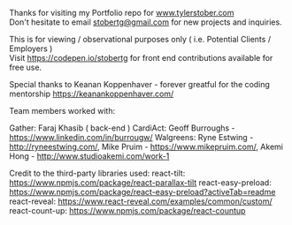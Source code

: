 
Thanks for visiting my Portfolio repo for www.tylerstober.com
<br/>
Don't hesitate to email stobertg@gmail.com for new projects and inquiries.

This is for viewing / observational purposes only ( i.e. Potential Clients / Employers )
<br/>
Visit https://codepen.io/stobertg for front end contributions available for free use.

Special thanks to Keanan Koppenhaver - forever greatful for the coding mentorship
https://keanankoppenhaver.com/

Team members worked with:

Gather: Faraj Khasib ( back-end ) 
CardiAct: Geoff Burroughs - https://www.linkedin.com/in/burrougw/
Walgreens: Ryne Estwing - http://ryneestwing.com/, Mike Pruim - https://www.mikepruim.com/, Akemi Hong - http://www.studioakemi.com/work-1

Credit to the third-party libraries used:
react-tilt: https://www.npmjs.com/package/react-parallax-tilt
react-easy-preload: https://www.npmjs.com/package/react-easy-preload?activeTab=readme
react-reveal: https://www.react-reveal.com/examples/common/custom/
react-count-up: https://www.npmjs.com/package/react-countup
